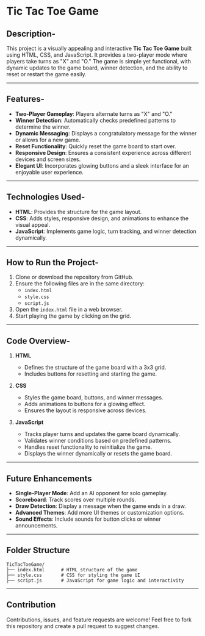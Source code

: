 # Tic Tac Toe Game

## Description-
This project is a visually appealing and interactive **Tic Tac Toe Game** built using HTML, CSS, and JavaScript. It provides a two-player mode where players take turns as "X" and "O." The game is simple yet functional, with dynamic updates to the game board, winner detection, and the ability to reset or restart the game easily.

---

## Features-
- **Two-Player Gameplay**: Players alternate turns as "X" and "O."
- **Winner Detection**: Automatically checks predefined patterns to determine the winner.
- **Dynamic Messaging**: Displays a congratulatory message for the winner or allows for a new game.
- **Reset Functionality**: Quickly reset the game board to start over.
- **Responsive Design**: Ensures a consistent experience across different devices and screen sizes.
- **Elegant UI**: Incorporates glowing buttons and a sleek interface for an enjoyable user experience.

---

## Technologies Used-
- **HTML**: Provides the structure for the game layout.
- **CSS**: Adds styles, responsive design, and animations to enhance the visual appeal.
- **JavaScript**: Implements game logic, turn tracking, and winner detection  dynamically.

---

## How to Run the Project-
1. Clone or download the repository from GitHub.
2. Ensure the following files are in the same directory:
   - `index.html`
   - `style.css`
   - `script.js`
3. Open the `index.html` file in a web browser.
4. Start playing the game by clicking on the grid.

---

## Code Overview-
1. **HTML**
   - Defines the structure of the game board with a 3x3 grid.
   - Includes buttons for resetting and starting the game.

2. **CSS**
   - Styles the game board, buttons, and winner messages.
   - Adds animations to buttons for a glowing effect.
   - Ensures the layout is responsive across devices.

3. **JavaScript**
   - Tracks player turns and updates the game board dynamically.
   - Validates winner conditions based on predefined patterns.
   - Handles reset functionality to reinitialize the game.
   - Displays the winner dynamically or resets the game board.

---

## Future Enhancements
- **Single-Player Mode**: Add an AI opponent for solo gameplay.
- **Scoreboard**: Track scores over multiple rounds.
- **Draw Detection**: Display a message when the game ends in a draw.
- **Advanced Themes**: Add more UI themes or customization options.
- **Sound Effects**: Include sounds for button clicks or winner announcements.

---

## Folder Structure
```
TicTacToeGame/
├── index.html      # HTML structure of the game
├── style.css       # CSS for styling the game UI
├── script.js       # JavaScript for game logic and interactivity
```

---

## Contribution
Contributions, issues, and feature requests are welcome! Feel free to fork this repository and create a pull request to suggest changes.
